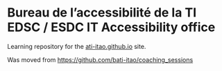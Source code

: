 # Bureau de l’accessibilité de la TI EDSC / ESDC IT Accessibility office

Learning repository for the [ati-itao.github.io](https://bati-itao.github.io) site.

Was moved from https://github.com/bati-itao/coaching_sessions